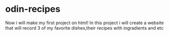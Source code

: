 # odin-recipes
Now i will make my first project on html!
In this project i will create a website that will record 3 of my favorite dishes,their recipes with ingradients and etc
